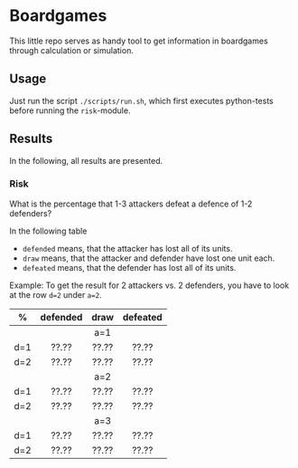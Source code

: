 # Boardgames

This little repo serves as handy tool to get information in boardgames through calculation or simulation.

## Usage

Just run the script `./scripts/run.sh`, which first executes python-tests before running the `risk`-module.

## Results

In the following, all results are presented.

### Risk

What is the percentage that 1-3 attackers defeat a defence of 1-2 defenders?

In the following table

- `defended` means, that the attacker has lost all of its units.
- `draw` means, that the attacker and defender have lost one unit each.
- `defeated` means, that the defender has lost all of its units.

Example: To get the result for 2 attackers vs. 2 defenders, you have to look at the row `d=2` under `a=2`.

|  %  | defended |  draw | defeated |
|:---:|:--------:|:-----:|:--------:|
|     |          |  a=1  |          |
| d=1 |   ??.??  | ??.?? |   ??.??  |
| d=2 |   ??.??  | ??.?? |   ??.??  |
|     |          |  a=2  |          |
| d=1 |   ??.??  | ??.?? |   ??.??  |
| d=2 |   ??.??  | ??.?? |   ??.??  |
|     |          |  a=3  |          |
| d=1 |   ??.??  | ??.?? |   ??.??  |
| d=2 |   ??.??  | ??.?? |   ??.??  |
